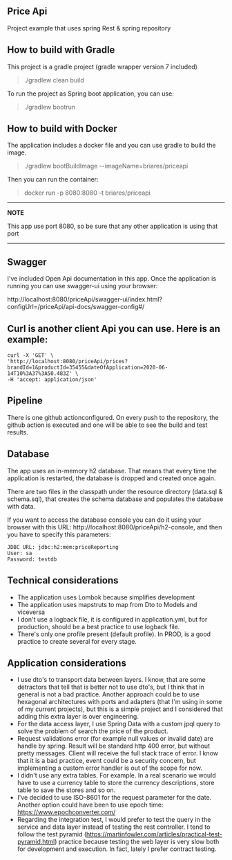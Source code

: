 ## Price Api

Project example that uses spring Rest & spring repository

## How to build with Gradle

This project is a gradle project (gradle wrapper version 7 included)

> ./gradlew clean build

To run the project as Spring boot application, you can use:

> ./gradlew bootrun

## How to build with Docker

The application includes a docker file and you can use gradle to build the image.

> ./gradlew bootBuildImage --imageName=briares/priceapi

Then you can run the container:

> docker run -p 8080:8080 -t briares/priceapi
  
---
**NOTE**

This app use port 8080, so be sure that any other application is using that port

---

## Swagger

I've included Open Api documentation in this app. Once the application is running you can use swagger-ui using your browser: 

http://localhost:8080/priceApi/swagger-ui/index.html?configUrl=/priceApi/api-docs/swagger-config#/

## Curl is another client Api you can use. Here is an example: 
```
curl -X 'GET' \
'http://localhost:8080/priceApi/prices?brandId=1&productId=35455&dateOfApplication=2020-06-14T10%3A37%3A50.483Z' \
-H 'accept: application/json'
```

## Pipeline

There is one github actionconfigured. On every push to the repository, the github action is executed and one will be able 
to see the build and test results.

## Database

The app uses an in-memory h2 database. That means that every time the application is restarted, the database is dropped and created once again.

There are two files in the classpath under the resource directory (data.sql & schema.sql), that creates the schema
database and populates the database with data.

If you want to access the database console you can do it using your browser with this URL: http://localhost:8080/priceApi/h2-console,
and then you have to specify this parameters:

```
JDBC URL: jdbc:h2:mem:priceReporting
User: sa
Password: testdb
```

## Technical considerations
* The application uses Lombok because simplifies development
* The application uses mapstruts to map from Dto to Models and viceversa
* I don't use a logback file, it is configured in application.yml, but for 
  production, should be a best practice to use logback file.
* There's only one profile present (default profile). In PROD, is a good practice to create
  several for every stage.

## Application considerations
* I use dto's to transport data between layers. I know, that are some detractors 
  that tell that is better not to use dto's, but I think that in general is not
  a bad practice. Another approach could be to use hexagonal architectures with ports and
  adapters (that I'm using in some of my current projects), but this is a simple
  project and I considered that adding this extra layer is over engineering.
* For the data access layer, I use Spring Data with a custom jpql query to solve the problem 
  of search the price of the product.
* Request validations error (for example null values or invalid date) are handle by spring. Result will be
  standard http 400 error, but without pretty messages. Client will receive the full stack trace of error. 
  I know that it is a bad practice, event could be a security concern, but implementing a custom error handler
  is out of the scope for now.
* I didn't use any extra tables. For example. In a real scenario we would have to use a currency table to store
  the currency descriptions, store table to save the stores and so on.
* I've decided to use ISO-8601 for the request parameter for the date. Another option could have been to 
  use epoch time: https://www.epochconverter.com/
* Regarding the integration test, I would prefer to test the query in the service and data layer instead
  of testing the rest controller.  I tend to follow the test pyramid (https://martinfowler.com/articles/practical-test-pyramid.html) 
  practice because testing the web layer is very slow both for development and execution. In fact, lately I 
  prefer contract testing.
  

